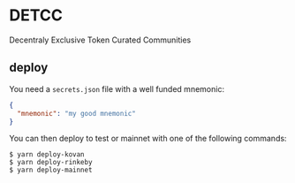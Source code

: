 # DETCC

Decentraly Exclusive Token Curated Communities

## deploy

You need a `secrets.json` file with a well funded mnemonic:

```json
{
  "mnemonic": "my good mnemonic"
}
```

You can then deploy to test or mainnet with one of the following commands:

```
$ yarn deploy-kovan
$ yarn deploy-rinkeby
$ yarn deploy-mainnet
```
